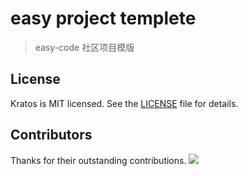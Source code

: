 # easy project templete
> easy-code 社区项目模版


## License
Kratos is MIT licensed. See the [LICENSE](./LICENSE) file for details.

## Contributors
Thanks for their outstanding contributions.
<a href="https://github.com/easy-code/etracer/graphs/contributors">
  <img src="https://contrib.rocks/image?repo=easy-code/etracer" />
</a>